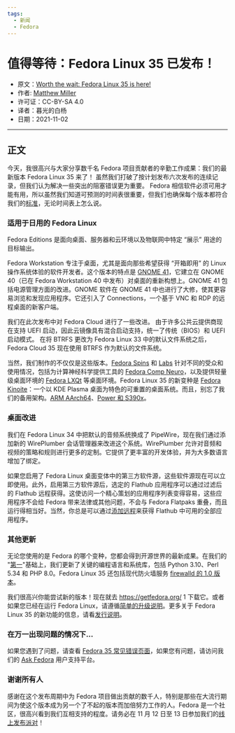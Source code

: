 ```yaml
---
tags:
  - 新闻
  - Fedora
---
```


# 值得等待：Fedora Linux 35 已发布！ 

- 原文：[Worth the wait: Fedora Linux 35 is here!](https://fedoramagazine.org/announcing-fedora-35/)
- 作者: [Matthew Miller](https://fedoramagazine.org/author/mattdm/)
- 许可证：CC-BY-SA 4.0
- 译者：暮光的白杨
- 日期：2021-11-02

---- 

## 正文

今天，我很高兴与大家分享数千名 Fedora 项目贡献者的辛勤工作成果：我们的最新版本 Fedora Linux 35 来了！ 虽然我们打破了按计划发布六次发布的连续记录，但我们认为解决一些突出的阻塞错误更为重要。 Fedora 相信软件必须可用才能有用，所以虽然我们知道可预测的时间表很重要，但我们也确保每个版本都符合我们的[标准](http://fedoraproject.org/wiki/Fedora_35_Final_Release_Criteria)，无论时间表上怎么说。

### 适用于日用的 Fedora Linux

Fedora Editions 是面向桌面、服务器和云环境以及物联网中特定 “展示” 用途的目标输出。

Fedora Workstation 专注于桌面，尤其是面向那些希望获得 “开箱即用” 的 Linux 操作系统体验的软件开发者。这个版本的特点是 [GNOME 41](https://help.gnome.org/misc/release-notes/41.0/)，它建立在 GNOME 40（已在 Fedora Workstation 40 中发布）对桌面的重新构想上。GNOME 41 包括电源管理方面的改进。GNOME 软件在 GNOME 41 中也进行了大修，使其更容易浏览和发现应用程序。它还引入了 Connections，一个基于 VNC 和 RDP 的远程桌面的新客户端。

我们在此次发布中对 Fedora Cloud 进行了一些改进。 由于许多公共云提供商现在支持 UEFI 启动，因此云镜像具有混合启动支持，统一了传统（BIOS）和 UEFI 启动模式。 在将 BTRFS 更改为 Fedora Linux 33 中的默认文件系统之后，Fedora Cloud 35 现在使用 BTRFS 作为默认的文件系统。

当然，我们制作的不仅仅是这些版本。[Fedora Spins](https://spins.fedoraproject.org/) 和 [Labs](https://labs.fedoraproject.org/) 针对不同的受众和使用情况，包括为计算神经科学提供工具的 [Fedora Comp Neuro](https://labs.fedoraproject.org/en/comp-neuro/)，以及提供轻量级桌面环境的 [Fedora LXQt](https://spins.fedoraproject.org/en/lxqt/) 等桌面环境。Fedora Linux 35 的新变种是 [Fedora Kinoite](https://kinoite.fedoraproject.org/)：一个以 KDE Plasma 桌面为特色的可重置的桌面系统。而且，别忘了我们的备用架构。[ARM AArch64](https://alt.fedoraproject.org/alt/)、[Power 和 S390x](https://alt.fedoraproject.org/alt/)。

### 桌面改进

我们在 Fedora Linux 34 中把默认的音频系统换成了 PipeWire，现在我们通过添加新的 WirePlumber 会话管理器来改进这个系统。WirePlumber 允许对音频和视频的策略和规则进行更多的定制。它提供了更丰富的开发体验，并为大多数语言增加了绑定。

如果您启用了 Fedora Linux 桌面变体中的第三方软件源，这些软件源现在可以立即使用。此外，启用第三方软件源后，选定的 Flathub 应用程序可以通过过滤后的 Flathub 远程获得。这使访问一个精心策划的应用程序列表变得容易，这些应用程序不会给 Fedora 带来法律或其他问题，不会与 Fedora Flatpaks 重叠，而且运行得相当好。当然，你总是可以通过[添加远程](https://flatpak.org/setup/Fedora/)来获得 Flathub 中可用的全部应用程序。

### 其他更新

无论您使用的是 Fedora 的哪个变种，您都会得到开源世界的最新成果。在我们的 "[第一](https://docs.fedoraproject.org/en-US/project/#_first)"基础上，我们更新了关键的编程语言和系统库，包括 Python 3.10、Perl 5.34 和 PHP 8.0。Fedora Linux 35 还包括现代防火墙服务 [firewalld 的 1.0 版本](https://firewalld.org/2021/06/the-upcoming-1-0-0)。

我们很高兴你能尝试新的版本！现在就去 https://getfedora.org/ 1 下载它。或者如果您已经在运行 Fedora Linux，请遵循[简单的升级说明](https://docs.fedoraproject.org/en-US/quick-docs/upgrading/)。更多关于 Fedora Linux 35 的新功能的信息，请看[发行说明](https://docs.fedoraproject.org/en-US/fedora/f35/release-notes/)。

### 在万一出现问题的情况下…

如果您遇到了问题，请查看 [Fedora 35 常见错误页面](https://fedoraproject.org/wiki/Common_F35_bugs)，如果您有问题，请访问我们的 [Ask Fedora](https://ask.fedoraproject.org/) 用户支持平台。

### 谢谢所有人

感谢在这个发布周期中为 Fedora 项目做出贡献的数千人，特别是那些在大流行期间为使这个版本成为另一个了不起的版本而加倍努力工作的人。Fedora 是一个社区，很高兴看到我们互相支持的程度。请务必在 11 月 12 日至 13 日参加我们的[线上发布派对](https://hopin.com/events/fedora-linux-35-release-party/registration)！